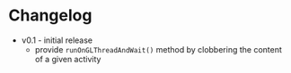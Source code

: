 Changelog
=========

* v0.1 - initial release
    * provide `runOnGLThreadAndWait()` method by clobbering the content of a given activity
